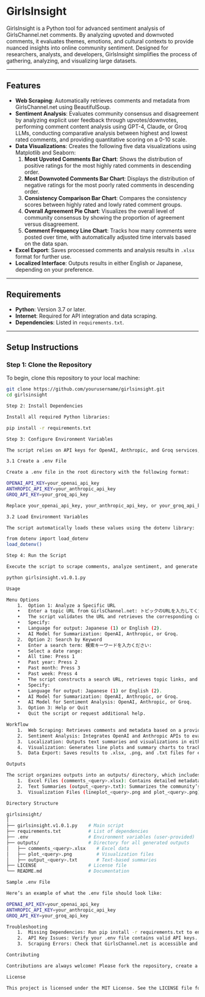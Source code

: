 # GirlsInsight

GirlsInsight is a Python tool for advanced sentiment analysis of GirlsChannel.net comments. By analyzing upvoted and downvoted comments, it evaluates themes, emotions, and cultural contexts to provide nuanced insights into online community sentiment. Designed for researchers, analysts, and developers, GirlsInsight simplifies the process of gathering, analyzing, and visualizing large datasets.

---

## Features

- **Web Scraping**: Automatically retrieves comments and metadata from GirlsChannel.net using BeautifulSoup.
- **Sentiment Analysis**: Evaluates community consensus and disagreement by analyzing explicit user feedback through upvotes/downvotes, performing comment content analysis using GPT-4, Claude, or Groq LLMs, conducting comparative analysis between highest and lowest rated comments, and providing quantitative scoring on a 0-10 scale.
- **Data Visualizations**: Creates the following five data visualizations using Matplotlib and Seaborn:
  1. **Most Upvoted Comments Bar Chart**: Shows the distribution of positive ratings for the most highly rated comments in descending order.
  2. **Most Downvoted Comments Bar Chart**: Displays the distribution of negative ratings for the most poorly rated comments in descending order.
  3. **Consistency Comparison Bar Chart**: Compares the consistency scores between highly rated and lowly rated comment groups.
  4. **Overall Agreement Pie Chart**: Visualizes the overall level of community consensus by showing the proportion of agreement versus disagreement.
  5. **Comment Frequency Line Chart**: Tracks how many comments were posted over time, with automatically adjusted time intervals based on the data span.
- **Excel Export**: Saves processed comments and analysis results in `.xlsx` format for further use.
- **Localized Interface**: Outputs results in either English or Japanese, depending on your preference.

---

## Requirements

- **Python**: Version 3.7 or later.
- **Internet**: Required for API integration and data scraping.
- **Dependencies**: Listed in `requirements.txt`.

---

## Setup Instructions

### Step 1: Clone the Repository
To begin, clone this repository to your local machine:
```bash
git clone https://github.com/yourusername/girlsinsight.git
cd girlsinsight

Step 2: Install Dependencies

Install all required Python libraries:

pip install -r requirements.txt

Step 3: Configure Environment Variables

The script relies on API keys for OpenAI, Anthropic, and Groq services, managed securely through a .env file.

3.1 Create a .env File

Create a .env file in the root directory with the following format:

OPENAI_API_KEY=your_openai_api_key
ANTHROPIC_API_KEY=your_anthropic_api_key
GROQ_API_KEY=your_groq_api_key

Replace your_openai_api_key, your_anthropic_api_key, or your_groq_api_key with your actual API credentials. Anthropic and Groq API keys are not required, but an OpenAI key is required.

3.2 Load Environment Variables

The script automatically loads these values using the dotenv library:

from dotenv import load_dotenv
load_dotenv()

Step 4: Run the Script

Execute the script to scrape comments, analyze sentiment, and generate outputs:

python girlsinsight.v1.0.1.py

Usage

Menu Options
	1.	Option 1: Analyze a Specific URL
	•	Enter a topic URL from GirlsChannel.net: トピックのURLを入力してください:
	•	The script validates the URL and retrieves the corresponding comments for analysis.
	•	Specify:
	•	Language for output: Japanese (1) or English (2).
	•	AI Model for Summarization: OpenAI, Anthropic, or Groq.
	2.	Option 2: Search by Keyword
	•	Enter a search term: 検索キーワードを入力ください:
	•	Select a date range:
	•	All time: Press 1
	•	Past year: Press 2
	•	Past month: Press 3
	•	Past week: Press 4
	•	The script constructs a search URL, retrieves topic links, and analyzes matching results.
	•	Specify:
	•	Language for output: Japanese (1) or English (2).
	•	AI Model for Summarization: OpenAI, Anthropic, or Groq.
	•	AI Model for Sentiment Analysis: OpenAI, Anthropic, or Groq.
	3.	Option 3: Help or Quit
	•	Quit the script or request additional help.

Workflow
	1.	Web Scraping: Retrieves comments and metadata based on a provided URL or search term. Filters results by upvotes and downvotes for balanced analysis.
	2.	Sentiment Analysis: Integrates OpenAI and Anthropic APIs to evaluate comments, analyzing emotions, themes, and cultural context.
	3.	Localization: Outputs text summaries and visualizations in either Japanese or English.
	4.	Visualization: Generates line plots and summary charts to track sentiment trends.
	5.	Data Export: Saves results to .xlsx, .png, and .txt files for easy sharing.

Outputs

The script organizes outputs into an outputs/ directory, which includes:
	1.	Excel Files (comments_<query>.xlsx): Contains detailed metadata of comments (e.g., text, upvotes, downvotes, and date).
	2.	Text Summaries (output_<query>.txt): Summarizes the community’s sentiment based on upvoted and downvoted comments.
	3.	Visualization Files (lineplot_<query>.png and plot_<query>.png): Line plots and summary charts showing trends and sentiment scores.

Directory Structure

girlsinsight/
│
├── girlsinsight.v1.0.1.py    # Main script
├── requirements.txt          # List of dependencies
├── .env                      # Environment variables (user-provided)
├── outputs/                  # Directory for all generated outputs
│   ├── comments_<query>.xlsx    # Excel data
│   ├── plot_<query>.png         # Visualization files
│   ├── output_<query>.txt       # Text-based summaries
├── LICENSE                   # License file
└── README.md                 # Documentation

Sample .env File

Here’s an example of what the .env file should look like:

OPENAI_API_KEY=your_openai_api_key
ANTHROPIC_API_KEY=your_anthropic_api_key
GROQ_API_KEY=your_groq_api_key

Troubleshooting
	1.	Missing Dependencies: Run pip install -r requirements.txt to ensure all dependencies are installed.
	2.	API Key Issues: Verify your .env file contains valid API keys. Ensure your account has access to the OpenAI, Anthropic, or Groq APIs.
	3.	Scraping Errors: Check that GirlsChannel.net is accessible and functional. Update the scraping logic if the website layout changes.

Contributing

Contributions are always welcome! Please fork the repository, create a feature branch, and submit a pull request.

License

This project is licensed under the MIT License. See the LICENSE file for more information.
